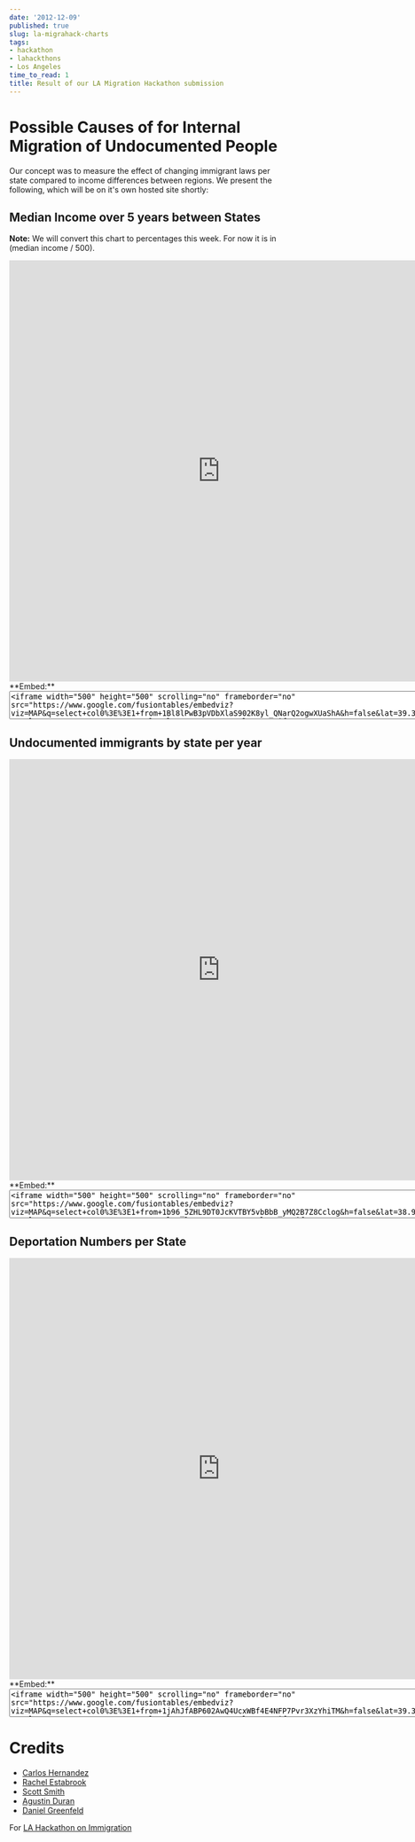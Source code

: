 ```yaml
---
date: '2012-12-09'
published: true
slug: la-migrahack-charts
tags:
- hackathon
- lahackthons
- Los Angeles
time_to_read: 1
title: Result of our LA Migration Hackathon submission
---
```


Possible Causes of for Internal Migration of Undocumented People
================================================================

Our concept was to measure the effect of changing immigrant laws per
state compared to income differences between regions. We present the
following, which will be on it's own hosted site shortly:

Median Income over 5 years between States
-----------------------------------------

**Note:** We will convert this chart to percentages this week. For now
it is in (median income / 500).

<iframe width="760" height="760" scrolling="no" frameborder="no" src="https://www.google.com/fusiontables/embedviz?viz=MAP&amp;q=select+col0%3E%3E1+from+1Bl8lPwB3pVDbXlaS902K8yl_QNarQ2ogwXUaShA&amp;h=false&amp;lat=39.39259824852082&amp;lng=-93.5076772155&amp;z=4&amp;t=1&amp;l=col0%3E%3E1&amp;y=2&amp;tmplt=2"></iframe>
**Embed:**

<textarea cols="100" rows="3"><iframe width="500" height="500" scrolling="no" frameborder="no" src="https://www.google.com/fusiontables/embedviz?viz=MAP&amp;q=select+col0%3E%3E1+from+1Bl8lPwB3pVDbXlaS902K8yl_QNarQ2ogwXUaShA&amp;h=false&amp;lat=39.39259824852082&amp;lng=-93.5076772155&amp;z=4&amp;t=1&amp;l=col0%3E%3E1&amp;y=2&amp;tmplt=2"></iframe></textarea>
Undocumented immigrants by state per year
-----------------------------------------

<iframe width="760" height="760" scrolling="no" frameborder="no" src="https://www.google.com/fusiontables/embedviz?viz=MAP&amp;q=select+col0%3E%3E1+from+1b96_5ZHL9DT0JcKVTBY5vbBbB_yMQ2B7Z8Cclog&amp;h=false&amp;lat=38.94970122997403&amp;lng=-97.59459127800005&amp;z=4&amp;t=1&amp;l=col0%3E%3E1&amp;y=2&amp;tmplt=2"></iframe>
**Embed:**

<textarea cols="100" rows="3"><iframe width="500" height="500" scrolling="no" frameborder="no" src="https://www.google.com/fusiontables/embedviz?viz=MAP&amp;q=select+col0%3E%3E1+from+1b96_5ZHL9DT0JcKVTBY5vbBbB_yMQ2B7Z8Cclog&amp;h=false&amp;lat=38.94970122997403&amp;lng=-97.59459127800005&amp;z=4&amp;t=1&amp;l=col0%3E%3E1&amp;y=2&amp;tmplt=2"></iframe></textarea>
Deportation Numbers per State
-----------------------------

<iframe width="760" height="760" scrolling="no" frameborder="no" src="https://www.google.com/fusiontables/embedviz?viz=MAP&q=select+col0%3E%3E1+from+1jAhJfABP602AwQ4UcxWBf4E4NFP7Pvr3XzYhiTM&h=false&lat=39.39259824852082&amp;lng=-93.5076772155&z=4&t=1&l=col0%3E%3E1&y=2&tmplt=2"></iframe>
**Embed:**

<textarea cols="100" rows="3"><iframe width="500" height="500" scrolling="no" frameborder="no" src="https://www.google.com/fusiontables/embedviz?viz=MAP&q=select+col0%3E%3E1+from+1jAhJfABP602AwQ4UcxWBf4E4NFP7Pvr3XzYhiTM&h=false&lat=39.39259824852082&amp;lng=-93.5076772155&z=4&t=1&l=col0%3E%3E1&y=2&tmplt=2"></iframe></textarea>
Credits
=======

-   [Carlos Hernandez](http://sblatino.com)
-   [Rachel Estabrook](https://twitter.com/restabro)
-   [Scott Smith](https://twitter.com/connectacopia)
-   [Agustin Duran](http://latinocalifornia.com)
-   [Daniel Greenfeld](https://pydanny.com)

For [LA Hackathon on Immigration](http://hackathon2012.wikidot.com/)
